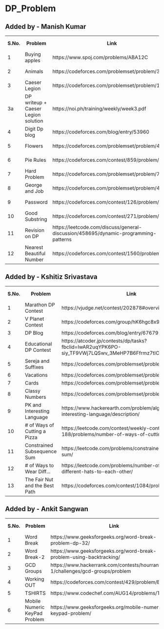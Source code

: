# DP_Problem
## Added by - Manish Kumar
<table>
  <tr>
    <th>S.No.</th>
    <th>Problem</th>
    <th>Link</th>
    <th>Related Concept</th>
    <th>Date</th>
    <th>Code</th>
  </tr>
  <tr>
    <td>1</td>
    <td>Buying apples</td>
    <td>https://www.spoj.com/problems/ABA12C</td>
    <td>Unbounded Knapsack</td>
    <td>6/4/20</td>
    <td><a href="https://github.com/Enigmahaxx/DP_Problem/blob/master/Code/ABA12C_Buying%20Apples!.cpp">view</a></td>
  </tr>
  <tr>
    <td>2</td>
    <td>Animals</td>
    <td>https://codeforces.com/problemset/problem/35/D</td>
    <td>0-1 Knapsack</td>
    <td>6/4/20</td>
    <td><a href="https://github.com/Enigmahaxx/DP_Problem/blob/master/Code/35D_Animals.cpp">view</a></td>
  </tr>
  <tr>
    <td>3</td>
    <td>Caeser Legion</td>
    <td>https://codeforces.com/problemset/problem/118/D</td>
    <td>DP</td>
    <td>6/4/20</td>
    <td><a href="https://github.com/Enigmahaxx/DP_Problem/blob/master/Code/118D_Caesar's_Legions.cpp">view</a></td>
  </tr>
  <tr>
  <td>3a</td>
    <td>DP writeup + Caeser Legion solution</td>
    <td>https://noi.ph/training/weekly/week3.pdf</td>
    <td>DP</td>
    <td>8/4/20</td>
    <td><a href="#">NA</a></td>
  </tr>
  <tr>
    <td>4</td>
    <td>Digit Dp blog</td>
    <td>https://codeforces.com/blog/entry/53960</td>
    <td>Digit DP</td>
    <td>10/4/20</td>
    <td><a href="#">NA</a></td>
  </tr>
  <tr>
    <td>5</td>
    <td>Flowers</td>
    <td>https://codeforces.com/problemset/problem/474/D</td>
    <td>Single state DP</td>
    <td>29/4/20</td>
    <td><a href="#">NA</a></td>
  </tr>
  <tr>
    <td>6</td>
    <td>Pie Rules</td>
    <td>https://codeforces.com/contest/859/problem/C</td>
    <td> simple DP(recursive)</td>
    <td>6/6/20</td>
    <td><a href="#">NA</a></td>
  </tr>
  <tr>
    <td>7</td>
    <td>Hard Problem</td>
    <td>https://codeforces.com/problemset/problem/706/C</td>
    <td> simple DP(tabulation)</td>
    <td>6/6/20</td>
    <td><a href="#">NA</a></td>
  </tr>
  <tr>
    <td>8</td>
    <td>George and Job</td>
    <td>https://codeforces.com/problemset/problem/467/C</td>
    <td> simple DP(tabulation)</td>
    <td>6/6/20</td>
    <td><a href="#">NA</a></td>
  </tr>
  <tr>
    <td>9</td>
    <td>Password</td>
    <td>https://codeforces.com/contest/126/problem/B</td>
    <td>Rabin karp/KMP</td>
    <td>11/6/20</td>
    <td><a href="https://github.com/Enigmahaxx/DP_Problem/blob/master/Code/CF_126B_Password.cpp">view</a></td>
  </tr>
  <tr>
    <td>10</td>
    <td>Good Substring</td>
    <td>https://codeforces.com/contest/271/problem/D</td>
    <td>Rabin karp(Hashing)</td>
    <td>11/6/20</td>
    <td><a href="#">NA</a></td>
    
  </tr>
  <tr>
    <td>11</td>
    <td>Revision on DP</td>
    <td>https://leetcode.com/discuss/general-discussion/458695/dynamic-programming-patterns</td>
    <td>Revision</td>
    <td>23/8/20</td>
    <td><a href="#">NA</a></td>
    
  </tr>
  <tr>
    <td>12</td>
    <td>Nearest Beautiful Number</td>
    <td>https://codeforces.com/contest/1560/problem/F2</td>
    <td>Digit DP</td>
    <td>21/2/22</td>
    <td><a href="#">NA</a></td>
    
  </tr>
</table>

## Added by - Kshitiz Srivastava
<table>
  <tr>
    <th>S.No.</th>
    <th>Problem</th>
    <th>Link</th>
    <th>Related Concept</th>
    <th>Date</th>
    <th>Code</th>
  </tr>
  <tr>
    <td>1</td>
    <td>Marathon DP Contest</td>
    <td>https://vjudge.net/contest/202878#overview</td>
    <td>DP</td>
    <td>7/4/20</td>
    <td><a href="#">NA</a></td>
  </tr>
  <tr>
    <td>2</td>
    <td>V Planet Contest</td>
    <td>https://codeforces.com/group/hK6hgc8x94/contests</td>
    <td>General</td>
    <td>7/4/20</td>
    <td><a href="#">NA</a></td>
  </tr>
  <tr>
    <td>3</td>
    <td>DP Blog</td>
    <td>https://codeforces.com/blog/entry/67679</td>
    <td>DP</td>
    <td>7/4/20</td>
    <td><a href="#">NA</a></td>
  </tr>
  <tr>
    <td>4</td>
    <td>Educational DP Contest</td>
    <td>https://atcoder.jp/contests/dp/tasks?fbclid=IwAR2uqYPK6PO-siy_TF9VWj7LQSwv_3MeHP7B6Ffrmz7tICkg9HJ324T9MDA</td>
    <td>DP</td>
    <td>8/4/20</td>
    <td><a href="https://github.com/Enigmahaxx/DP_Problem/tree/master/Code/Atcoder%20Educational%20DP%20Contest">view</a></td>
  </tr>
  <tr>
    <td>5</td>
    <td>Sereja and Suffixes</td>
    <td>https://codeforces.com/problemset/problem/368/B</td>
    <td>DP</td>
    <td>12/4/20</td>
    <td><a href="https://github.com/Enigmahaxx/DP_Problem/blob/master/Code/368B_Sereja%20and%20Suffixes.cpp">view</a></td>
  </tr>
  <tr>
    <td>6</td>
    <td>Vacations</td>
    <td>https://codeforces.com/problemset/problem/698/A</td>
    <td>DP</td>
    <td>12/4/20</td>
    <td><a href="https://github.com/Enigmahaxx/DP_Problem/blob/master/Code/698A_Vacations.cpp">view</a></td>
  </tr>
  <tr>
    <td>7</td>
    <td>Cards</td>
    <td>https://codeforces.com/problemset/problem/626/B</td>
    <td>DP</td>
    <td>12/4/20</td>
    <td><a href="https://github.com/Enigmahaxx/DP_Problem/blob/master/Code/626B_Cards.cpp">view</a></td>
  </tr>
  <tr>
    <td>8</td>
    <td>Classy Numbers</td>
    <td>https://codeforces.com/problemset/problem/1036/C</td>
    <td>Digit DP</td>
    <td>30/4/20</td>
    <td><a href="https://github.com/Enigmahaxx/DP_Problem/blob/master/Code/1036C_Classy_Numbers.cpp">view</a></td>
  </tr>
  <tr>
    <td>9</td>
    <td>PK and Interesting Language</td>
    <td>https://www.hackerearth.com/problem/algorithm/pk-and-interesting-language/description/</td>
    <td>DP with Matrix Expo.</td>
    <td>1/5/20</td>
    <td><a href="https://github.com/Enigmahaxx/DP_Problem/blob/master/Code/HKERTH_PK_and_interesting_language.cpp">view</a></td>
  </tr>
  <tr>
    <td>10</td>
    <td># of Ways of Cutting a Pizza</td>
    <td>https://leetcode.com/contest/weekly-contest-188/problems/number-of-ways-of-cutting-a-pizza/</td>
    <td>DP</td>
    <td>12/5/20</td>
    <td><a href="https://github.com/Enigmahaxx/DP_Problem/blob/master/Code/LEET_1444_Number_of_Ways_of_Cutting_a_Pizza.cpp">view</a></td>
  </tr>
  <tr>
    <td>11</td>
    <td>Constrained Subsequence Sum</td>
    <td>https://leetcode.com/problems/constrained-subsequence-sum/</td>
    <td>Single State DP</td>
    <td>14/5/20</td>
    <td><a href="https://github.com/Enigmahaxx/DP_Problem/blob/master/Code/LEET_1425_Constrained_Subsequence_Sum.cpp">view</a></td>
  </tr>
  <tr>
    <td>12</td>
    <td># of Ways to Wear Diff...</td>
    <td>https://leetcode.com/problems/number-of-ways-to-wear-different-hats-to-each-other/</td>
    <td>DP+Bitsmask</td>
    <td>14/5/20</td>
    <td><a href="https://github.com/Enigmahaxx/DP_Problem/blob/master/Code/LEET_1434_Number_of_Ways_to_Wear_Different_Hats_to_Each_Other.cpp">view</a></td>
  </tr>
  <tr>
    <td>13</td>
    <td>The Fair Nut and the Best Path</td>
    <td>https://codeforces.com/contest/1084/problem/D</td>
    <td>DP on Tree</td>
    <td>21/6/20</td>
    <td><a href="https://github.com/Enigmahaxx/DP_Problem/blob/master/Code/CF_D_The_Fair_Nut_and_the_Best_Path.cpp">view</a></td>
  </tr>
</table>

## Added by - Ankit Sangwan
<table>
  <tr>
    <th>S.No.</th>
    <th>Problem</th>
    <th>Link</th>
    <th>Related Concept</th>
    <th>Date</th>
    <th>Code</th>
  </tr>
  <tr>
    <td>1</td>
    <td>Word Break</td>
    <td>https://www.geeksforgeeks.org/word-break-problem-dp-32/</td>
    <td>DP</td>
    <td>12/4/20</td>
    <td><a href="https://github.com/Enigmahaxx/DP_Problem/blob/master/Code/GFG_WordBreak-1.cpp">view</a></td>
  </tr>
  <tr>
    <td>2</td>
    <td>Word Break-2</td>
    <td>https://www.geeksforgeeks.org/word-break-problem-using-backtracking/</td>
    <td>BackTracking</td>
    <td>12/4/20</td>
    <td><a href="https://github.com/Enigmahaxx/DP_Problem/blob/master/Code/GFG_WordBreak-2.cpp">view</a></td>
  </tr>
  <tr>
    <td>3</td>
    <td>GCD Groups</td>
    <td>https://www.hackerrank.com/contests/hourrank-1/challenges/gcd-groups/problem</td>
    <td>Math/GCD</td>
    <td>12/4/20</td>
    <td><a href="https://github.com/Enigmahaxx/DP_Problem/blob/master/Code/HKRNK_GCD_GROUPS.cpp">view</a></td>
  </tr>
  <tr>
    <td>4</td>
    <td>Working OUT</td>
    <td>https://codeforces.com/contest/429/problem/B</td>
    <td>DP+GRID</td>
    <td>3/5/20</td>
    <td><a href="https://github.com/Enigmahaxx/DP_Problem/blob/master/Code/CF_Working_out_GRID_DP.cpp">view</a></td>
  </tr>
  <tr>
    <td>5</td>
    <td>TSHIRTS</td>
    <td>https://www.codechef.com/AUG14/problems/TSHIRTS</td>
    <td>DP+BITMASK</td>
    <td>6/5/20</td>
    <td><a href="https://github.com/Enigmahaxx/DP_Problem/blob/master/Code/CC_LITTLE_ELEPHANTS_AND_T-SHIRTS.cpp">view</a></td>
  </tr>
  <tr>
    <td>6</td>
    <td>Mobile Numeric KeyPad Problem</td>
    <td>https://www.geeksforgeeks.org/mobile-numeric-keypad-problem/</td>
    <td>DP</td>
    <td>15/5/20</td>
    <td><a href="https://github.com/Enigmahaxx/DP_Problem/blob/master/Code/GFG_Mobile_Numeric_KeyPad_Problem.cpp">view</a></td>
  </tr>
  
</table>
